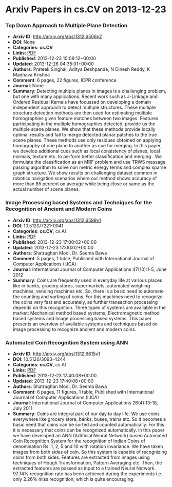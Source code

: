 # Arxiv Papers in cs.CV on 2013-12-23
### Top Down Approach to Multiple Plane Detection
- **Arxiv ID**: http://arxiv.org/abs/1312.6506v2
- **DOI**: None
- **Categories**: **cs.CV**
- **Links**: [PDF](http://arxiv.org/pdf/1312.6506v2)
- **Published**: 2013-12-23 10:09:12+00:00
- **Updated**: 2013-12-26 04:35:01+00:00
- **Authors**: Prateek Singhal, Aditya Deshpande, N Dinesh Reddy, K Madhava Krishna
- **Comment**: 6 pages, 22 figures, ICPR conference
- **Journal**: None
- **Summary**: Detecting multiple planes in images is a challenging problem, but one with many applications. Recent work such as J-Linkage and Ordered Residual Kernels have focussed on developing a domain independent approach to detect multiple structures. These multiple structure detection methods are then used for estimating multiple homographies given feature matches between two images. Features participating in the multiple homographies detected, provide us the multiple scene planes. We show that these methods provide locally optimal results and fail to merge detected planar patches to the true scene planes. These methods use only residues obtained on applying homography of one plane to another as cue for merging. In this paper, we develop additional cues such as local consistency of planes, local normals, texture etc. to perform better classification and merging . We formulate the classification as an MRF problem and use TRWS message passing algorithm to solve non metric energy terms and complex sparse graph structure. We show results on challenging dataset common in robotics navigation scenarios where our method shows accuracy of more than 85 percent on average while being close or same as the actual number of scene planes.



### Image Processing based Systems and Techniques for the Recognition of Ancient and Modern Coins
- **Arxiv ID**: http://arxiv.org/abs/1312.6599v1
- **DOI**: 10.5120/7221-0041
- **Categories**: **cs.CV**, cs.AI
- **Links**: [PDF](http://arxiv.org/pdf/1312.6599v1)
- **Published**: 2013-12-23 17:00:02+00:00
- **Updated**: 2013-12-23 17:00:02+00:00
- **Authors**: Shatrughan Modi, Dr. Seema Bawa
- **Comment**: 5 pages, 1 table, Published with International Journal of Computer
  Applications (IJCA)
- **Journal**: International Journal of Computer Applications 47(10):1-5, June
  2012
- **Summary**: Coins are frequently used in everyday life at various places like in banks, grocery stores, supermarkets, automated weighing machines, vending machines etc. So, there is a basic need to automate the counting and sorting of coins. For this machines need to recognize the coins very fast and accurately, as further transaction processing depends on this recognition. Three types of systems are available in the market: Mechanical method based systems, Electromagnetic method based systems and Image processing based systems. This paper presents an overview of available systems and techniques based on image processing to recognize ancient and modern coins.



### Automated Coin Recognition System using ANN
- **Arxiv ID**: http://arxiv.org/abs/1312.6615v1
- **DOI**: 10.5120/3093-4244
- **Categories**: **cs.CV**, cs.AI
- **Links**: [PDF](http://arxiv.org/pdf/1312.6615v1)
- **Published**: 2013-12-23 17:40:08+00:00
- **Updated**: 2013-12-23 17:40:08+00:00
- **Authors**: Shatrughan Modi, Dr. Seema Bawa
- **Comment**: 6 pages, 11 figures, 1 table, Published with International Journal of
  Computer Applications (IJCA)
- **Journal**: International Journal of Computer Applications 26(4):13-18, July
  2011
- **Summary**: Coins are integral part of our day to day life. We use coins everywhere like grocery store, banks, buses, trains etc. So it becomes a basic need that coins can be sorted and counted automatically. For this it is necessary that coins can be recognized automatically. In this paper we have developed an ANN (Artificial Neural Network) based Automated Coin Recognition System for the recognition of Indian Coins of denomination Rs. 1, 2, 5 and 10 with rotation invariance. We have taken images from both sides of coin. So this system is capable of recognizing coins from both sides. Features are extracted from images using techniques of Hough Transformation, Pattern Averaging etc. Then, the extracted features are passed as input to a trained Neural Network. 97.74% recognition rate has been achieved during the experiments i.e. only 2.26% miss recognition, which is quite encouraging.



